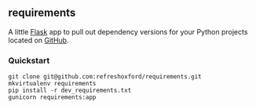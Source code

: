 ## requirements

A little [Flask](<http://flask.pocoo.org/>) app to pull out dependency versions
for your Python projects located on [GitHub](<http://github.com/>).


### Quickstart

    git clone git@github.com:refreshoxford/requirements.git
    mkvirtualenv requirements
    pip install -r dev_requirements.txt
    gunicorn requirements:app
